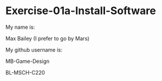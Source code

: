 # Exercise-01a-Install-Software
My name is:

Max Bailey (I prefer to go by Mars)

My github username is:

MB-Game-Design

BL-MSCH-C220
